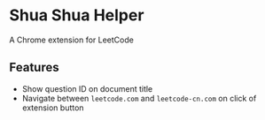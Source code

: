# Shua Shua Helper

A Chrome extension for LeetCode

## Features

- Show question ID on document title
- Navigate between `leetcode.com` and `leetcode-cn.com` on click of extension button
